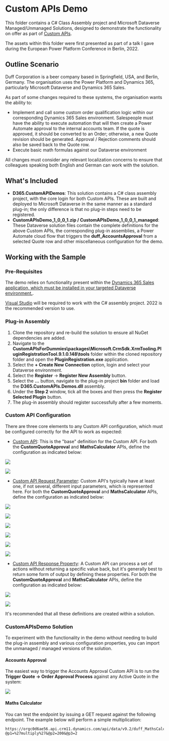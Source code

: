 # Custom APIs Demo

This folder contains a C# Class Assembly project and Microsoft Dataverse Managed/Unmanaged Solutions, designed to demonstrate the functionality on offer as part of [Custom APIs](https://docs.microsoft.com/en-us/power-apps/developer/data-platform/custom-api?WT.mc_id=BA-MVP-5003861).

The assets within this folder were first presented as part of a talk I gave during the European Power Platform Conference in Berlin, 2022.

## Outline Scenario

Duff Corporation is a beer company based in Springfield, USA, and Berlin, Germany. The organisation uses the Power Platform and Dynamics 365, particularly Microsoft Dataverse and Dynamics 365 Sales.

As part of some changes required to these systems, the organisation wants the ability to:
- Implement and call some custom order qualification logic within our corresponding Dynamics 365 Sales environment. Salespeople must have the ability to execute automation that will then create a Power Automate approval to the internal accounts team. If the quote is approved, it should be converted to an Order; otherwise, a new Quote revision should be generated. Approval / Rejection comments should also be saved back to the Quote row.
- Execute basic math formulas against our Dataverse environment

All changes must consider any relevant localization concerns to ensure that colleagues speaking both English and German can work with the solution.

## What's Included

- **D365.CustomAPIDemos**: This solution contains a C# class assembly project, with the core login for both Custom APIs. These are built and deployed to Microsoft Dataverse in the same manner as a standard plug-in; the only difference is that no plug-in steps need to be registered.
- **CustomAPIsDemo_1_0_0_1.zip / CustomAPIsDemo_1_0_0_1_managed**: These Dataverse solution files contain the complete definitions for the above Custom APIs, the corresponding plug-in assemblies, a Power Automate cloud flow that triggers the **duff_AccountsApproval** from a selected Quote row and other miscellaneous configuration for the demo.

## Working with the Sample

### Pre-Requisites

The demo relies on functionality present within the [Dynamics 365 Sales application, which must be installed in your targeted Dataverse environment.](https://docs.microsoft.com/en-us/dynamics365/sales/set-up-dynamics-365-sales?WT.mc_id=BA-MVP-5003861).

[Visual Studio](https://visualstudio.microsoft.com/downloads/) will be required to work with the C# assembly project. 2022 is the recommended version to use.

### Plug-in Assembly

1. Clone the repository and re-build the solution to ensure all NuGet dependencies are added.
2. Navigate to the **CustomAPIsForDummies\packages\Microsoft.CrmSdk.XrmTooling.PluginRegistrationTool.9.1.0.148\tools** folder within the cloned repository folder and open the **PluginRegistration.exe** application.
3. Select the **+ Create New Connection** option, login and select your Dataverse environment.
4. Select the **Register** -> **Register New Assembly** button.
5. Select the **...** button, navigate to the plug-in project **bin** folder and load the **D365.CustomAPIs.Demos.dll** assembly.
6. Under the **Step 2** window, tick all the boxes and then press the **Register Selected Plugin** button.
7. The plug-in assembly should register successfully after a few moments.

### Custom API Configuration

There are three core elements to any Custom API configuration, which must be configured correctly for the API to work as expected:

- [Custom API](https://docs.microsoft.com/en-us/power-apps/developer/data-platform/custom-api-tables?tabs=webapi&WT.mc_id=BA-MVP-5003861#custom-api-table-columns): This is the "base" definition for the Custom API. For both the **CustomQuoteApproval** and **MathsCalculator** APIs, define the configuration as indicated below:

![](CustomAPI-AccountsApproval.png)

![](CustomAPI-MathsCalculator.png)

- [Custom API Request Parameter](https://docs.microsoft.com/en-us/power-apps/developer/data-platform/custom-api-tables?tabs=webapi&WT.mc_id=BA-MVP-5003861#customapirequestparameter-table-columns): Custom API's typically have at least one, if not several, different input parameters, which is represented here. For both the **CustomQuoteApproval** and **MathsCalculator** APIs, define the configuration as indicated below:

![](CustomAPI-MathsCalculator-FirstValue.png)

![](CustomAPI-AccountsApproval-IsApproved.png)

![](CustomAPI-MathsCalculator-Operator.png)

![](CustomAPI-AccountsApproval-QuoteID.png)

![](CustomAPI-AccountsApproval-Reason.png)

![](CustomAPI-MathsCalculator-SecondValue.png)

- [Custom API Response Property](https://docs.microsoft.com/en-us/power-apps/developer/data-platform/custom-api-tables?tabs=webapi&WT.mc_id=BA-MVP-5003861#customapiresponseproperty-table-columns): A Custom API can process a set of actions without returning a specific value back, but it's generally best to return some form of output by defining these properties. For both the **CustomQuoteApproval** and **MathsCalculator** APIs, define the configuration as indicated below:

![](CustomAPI-AccountsApproval-EntityID.png)

![](CustomAPI-MathsCalculator-Result.png)

It's recommended that all these definitions are created within a solution.

### CustomAPIsDemo Solution

To experiment with the functionality in the demo without needing to build the plug-in assembly and various configuration properties, you can import the unmanaged / managed versions of the solution.

#### Accounts Approval

The easiest way to trigger the Accounts Approval Custom API is to run the **Trigger Quote -> Order Approval Process** against any Active Quote in the system:

![](TriggerAccountsApprovalFlow.png)

#### Maths Calculator

You can test the endpoint by issuing a GET request against the following endpoint. The example below will perform a simple multiplication:

```
https://orgc0d6ae56.api.crm11.dynamics.com/api/data/v9.2/duff_MathsCalculator(Operator=@p1,FirstValue=@p2,SecondValue=@p3)?@p1=%27multiply%27&@p2=200&@p3=2
```